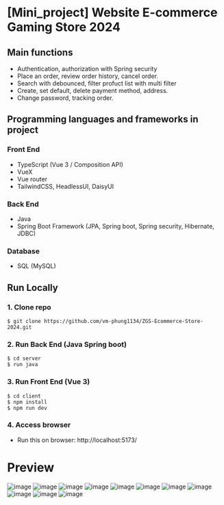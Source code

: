 # [Mini_project] Website E-commerce Gaming Store 2024

## Main functions
- Authentication, authorization with Spring security
- Place an order, review order history, cancel order.
- Search with debounced, filter profuct list with multi filter
- Create, set default, delete payment method, address.
- Change password, tracking order.

## Programming languages and frameworks in project
### Front End
- TypeScript (Vue 3 / Composition API)
- VueX
- Vue router 
- TailwindCSS, HeadlessUI, DaisyUI

### Back End
- Java
- Spring Boot Framework (JPA, Spring boot, Spring security, Hibernate, JDBC)

### Database
- SQL (MySQL)

## Run Locally

### 1. Clone repo

```
$ git clone https://github.com/vm-phung1134/ZGS-Ecommerce-Store-2024.git
```

### 2. Run Back End (Java Spring boot)
```
$ cd server
$ run java
```

### 3. Run Front End (Vue 3)
```
$ cd client
$ npm install
$ npm run dev
```
### 4. Access browser
  - Run this on browser: http://localhost:5173/
  
# Preview
![image](https://github.com/vm-phung1134/ZGS-Ecommerce-Store-2024/assets/106596859/507fbc96-23ef-4e3f-a737-d832bedd4ca6)
![image](https://github.com/vm-phung1134/ZGS-Ecommerce-Store-2024/assets/106596859/08a93fb7-2ec5-4eb1-9c64-edf3f70dd336)
![image](https://github.com/vm-phung1134/ZGS-Ecommerce-Store-2024/assets/106596859/d6cb955a-34a6-47fa-9b59-497bbb605dd0)
![image](https://github.com/vm-phung1134/ZGS-Ecommerce-Store-2024/assets/106596859/352d2b8c-1b66-4811-8151-e1813911388e)
![image](https://github.com/vm-phung1134/ZGS-Ecommerce-Store-2024/assets/106596859/12753a78-312b-4305-bb10-4075772e2d59)
![image](https://github.com/vm-phung1134/ZGS-Ecommerce-Store-2024/assets/106596859/dd5075ea-9643-4e49-b205-175743d23491)
![image](https://github.com/vm-phung1134/ZGS-Ecommerce-Store-2024/assets/106596859/b4519cf6-04a2-4dda-8584-fab6ac271888)
![image](https://github.com/vm-phung1134/ZGS-Ecommerce-Store-2024/assets/106596859/d6172649-f1bd-4658-bc24-5f28aba92f5a)
![image](https://github.com/vm-phung1134/ZGS-Ecommerce-Store-2024/assets/106596859/21cf25de-fe08-4bcf-ba6a-eed0a42a9cea)
![image](https://github.com/vm-phung1134/ZGS-Ecommerce-Store-2024/assets/106596859/7b1882b2-3597-4938-8f54-fd8c82080d53)
![image](https://github.com/vm-phung1134/ZGS-Ecommerce-Store-2024/assets/106596859/a06ff407-1995-44d9-a56d-ac58b7086620)
